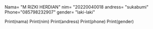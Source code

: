 Nama= "M RIZKI HERDIAN"
nim= "20220040018
andress= "sukabumi"
Phone="085798232907"
gender= "laki-laki"

Print(nama)
Print(nim)
Print(andress)
Print(phone)
Print(gender)
